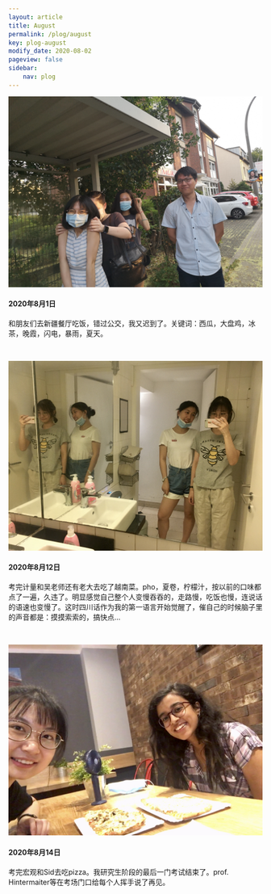 ```yaml
---
layout: article
title: August
permalink: /plog/august
key: plog-august
modify_date: 2020-08-02
pageview: false
sidebar:
    nav: plog
---
```




<!--more-->



<div class="card">
  <div class="card__image">
    <img class="image" src="https://github.com/Yuleii/Yuleii.github.io/raw/master/pictures/plog_pics/august/20200801.JPG"/>
  </div>
  <div class="card__content">
    <div class="card__header">
      <h4>2020年8月1日</h4>
    </div>
    <p>
      和朋友们去新疆餐厅吃饭，错过公交，我又迟到了。关键词：西瓜，大盘鸡，冰茶，晚霞，闪电，暴雨，夏天。
    </p>
  </div>
</div>

&nbsp;

<div class="card">
  <div class="card__image">
    <img class="image" src="https://github.com/Yuleii/Yuleii.github.io/raw/master/pictures/plog_pics/august/20200812.JPG"/>
  </div>
  <div class="card__content">
    <div class="card__header">
      <h4>2020年8月12日</h4>
    </div>
    <p>
      考完计量和吴老师还有老大去吃了越南菜。pho，夏卷，柠檬汁，按以前的口味都点了一遍，久违了。明显感觉自己整个人变慢吞吞的，走路慢，吃饭也慢，连说话的语速也变慢了。这时四川话作为我的第一语言开始觉醒了，催自己的时候脑子里的声音都是：摸摸索索的，搞快点...
    </p>
  </div>
</div>

&nbsp;

<div class="card">
  <div class="card__image">
    <img class="image" src="https://github.com/Yuleii/Yuleii.github.io/raw/master/pictures/plog_pics/august/20200814.JPG"/>
  </div>
  <div class="card__content">
    <div class="card__header">
      <h4>2020年8月14日</h4>
    </div>
    <p>
      考完宏观和Sid去吃pizza。我研究生阶段的最后一门考试结束了。prof. Hintermaiter等在考场门口给每个人挥手说了再见。
    </p>
  </div>
</div>
